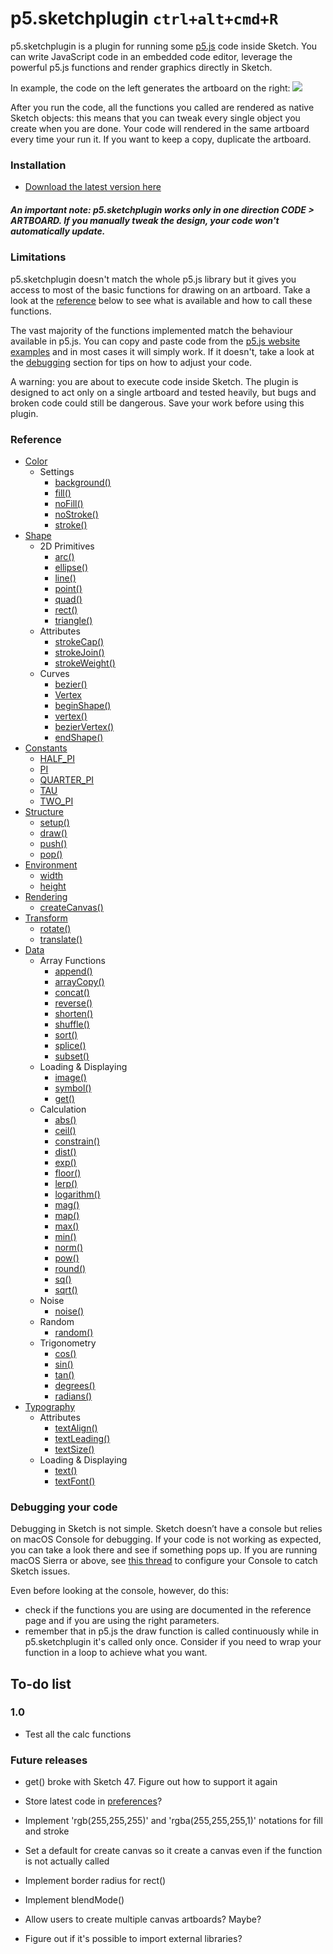 # p5.sketchplugin `ctrl+alt+cmd+R`

p5.sketchplugin is a plugin for running some [p5.js](http://p5js.org/) code inside Sketch. You can write JavaScript code in an embedded code editor, leverage the powerful p5.js functions and render graphics directly in Sketch.

In example, the code on the left generates the artboard on the right:
[![](https://github.com/jacopocolo/p5-sketchplugin/blob/master/img/example-1.png?raw=true)](https://gist.github.com/jacopocolo/5d949e59f4f8fb930c5a4771b2e08d76)

After you run the code, all the functions you called are rendered as native Sketch objects: this means that you can tweak every single object you create when you are done. Your code will rendered in the same artboard every time your run it. If you want to keep a copy, duplicate the artboard.

### Installation

- [Download the latest version here](https://github.com/jacopocolo/p5-sketchplugin/releases)

##### An important note: p5.sketchplugin works only in one direction CODE > ARTBOARD. If you manually tweak the design, your code won't automatically update.

### Limitations

p5.sketchplugin doesn't match the whole p5.js library but it gives you access to most of the basic functions for drawing on an artboard. Take a look at the [reference](#reference) below to see what is available and how to call these functions.

The vast majority of the functions implemented match the behaviour available in p5.js. You can copy and paste code from the [p5.js website examples](https://p5js.org/examples/) and in most cases it will simply work. If it doesn't, take a look at the [debugging](#debugging-your-code) section for tips on how to adjust your code.

A warning: you are about to execute code inside Sketch. The plugin is designed to act only on a single artboard and tested heavily, but bugs and broken code could still be dangerous. Save your work before using this plugin.

### Reference

- [Color](https://github.com/jacopocolo/p5-sketchplugin/blob/master/reference.md#color)
  * Settings
    + [background()](https://github.com/jacopocolo/p5-sketchplugin/blob/master/reference.md#backgroundcolor)
    + [fill()](https://github.com/jacopocolo/p5-sketchplugin/blob/master/reference.md#fillcolor)
    + [noFill()](https://github.com/jacopocolo/p5-sketchplugin/blob/master/reference.md#nofill)
    + [noStroke()](https://github.com/jacopocolo/p5-sketchplugin/blob/master/reference.md#nostroke)
    + [stroke()](https://github.com/jacopocolo/p5-sketchplugin/blob/master/reference.md#strokecolor)
- [Shape](https://github.com/jacopocolo/p5-sketchplugin/blob/master/reference.md#shape)
  * 2D Primitives
    + [arc()](https://github.com/jacopocolo/p5-sketchplugin/blob/master/reference.md#arcxywhstartstop)
    + [ellipse()](https://github.com/jacopocolo/p5-sketchplugin/blob/master/reference.md#ellipsexywh)
    + [line()](https://github.com/jacopocolo/p5-sketchplugin/blob/master/reference.md#linex1y1x2y2)
    + [point()](https://github.com/jacopocolo/p5-sketchplugin/blob/master/reference.md#pointx1y1)
    + [quad()](https://github.com/jacopocolo/p5-sketchplugin/blob/master/reference.md#quadx1y1x2y2x3y3x4y4)
    + [rect()](https://github.com/jacopocolo/p5-sketchplugin/blob/master/reference.md#rectxywh)
    + [triangle()](https://github.com/jacopocolo/p5-sketchplugin/blob/master/reference.md#trianglex1y1x2y2x3y3)
  * Attributes
    + [strokeCap()](https://github.com/jacopocolo/p5-sketchplugin/blob/master/reference.md#strokecapcap)
    + [strokeJoin()](https://github.com/jacopocolo/p5-sketchplugin/blob/master/reference.md#strokejoinjoin)
    + [strokeWeight()](https://github.com/jacopocolo/p5-sketchplugin/blob/master/reference.md#strokeweightn)
  * Curves
    + [bezier()](https://github.com/jacopocolo/p5-sketchplugin/blob/master/reference.md#bezierx1y1x2y2x3y3x4y4)
    + [Vertex](https://github.com/jacopocolo/p5-sketchplugin/blob/master/reference.md#vertex)
    + [beginShape()](https://github.com/jacopocolo/p5-sketchplugin/blob/master/reference.md#beginshape)
    + [vertex()](https://github.com/jacopocolo/p5-sketchplugin/blob/master/reference.md#vertexx1x1)
    + [bezierVertex()](https://github.com/jacopocolo/p5-sketchplugin/blob/master/reference.md#beziervertexx2y2x3y3x4y4)
    + [endShape()](https://github.com/jacopocolo/p5-sketchplugin/blob/master/reference.md#endshapeclose)
- [Constants](https://github.com/jacopocolo/p5-sketchplugin/blob/master/reference.md#constants)
    + [HALF_PI](https://github.com/jacopocolo/p5-sketchplugin/blob/master/reference.md#half_pi)
    + [PI](https://github.com/jacopocolo/p5-sketchplugin/blob/master/reference.md#pi)
    + [QUARTER_PI](https://github.com/jacopocolo/p5-sketchplugin/blob/master/reference.md#quarter_pi)
    + [TAU](https://github.com/jacopocolo/p5-sketchplugin/blob/master/reference.md#tau)
    + [TWO_PI](https://github.com/jacopocolo/p5-sketchplugin/blob/master/reference.md#two_pi)
- [Structure](https://github.com/jacopocolo/p5-sketchplugin/blob/master/reference.md#structure)
    + [setup()](https://github.com/jacopocolo/p5-sketchplugin/blob/master/reference.md#setup)
    + [draw()](https://github.com/jacopocolo/p5-sketchplugin/blob/master/reference.md#draw)
    + [push()](https://github.com/jacopocolo/p5-sketchplugin/blob/master/reference.md#push)
    + [pop()](https://github.com/jacopocolo/p5-sketchplugin/blob/master/reference.md#pop)
- [Environment](https://github.com/jacopocolo/p5-sketchplugin/blob/master/reference.md#environment)
    + [width](https://github.com/jacopocolo/p5-sketchplugin/blob/master/reference.md#width)
    + [height](https://github.com/jacopocolo/p5-sketchplugin/blob/master/reference.md#height)
- [Rendering](https://github.com/jacopocolo/p5-sketchplugin/blob/master/reference.md#rendering)
    + [createCanvas()](https://github.com/jacopocolo/p5-sketchplugin/blob/master/reference.md#createcanvas)
- [Transform](https://github.com/jacopocolo/p5-sketchplugin/blob/master/reference.md#transform)
    + [rotate()](https://github.com/jacopocolo/p5-sketchplugin/blob/master/reference.md#rotateangle)
    + [translate()](https://github.com/jacopocolo/p5-sketchplugin/blob/master/reference.md#translatexy)
- [Data](https://github.com/jacopocolo/p5-sketchplugin/blob/master/reference.md#data)
  * Array Functions
    + [append()](https://github.com/jacopocolo/p5-sketchplugin/blob/master/reference.md#appendarrayvalue)
    + [arrayCopy()](https://github.com/jacopocolo/p5-sketchplugin/blob/master/reference.md#arraycopysrcsrcpositiondstdstpositionlength)
    + [concat()](https://github.com/jacopocolo/p5-sketchplugin/blob/master/reference.md#concatab)
    + [reverse()](https://github.com/jacopocolo/p5-sketchplugin/blob/master/reference.md#reverselist)
    + [shorten()](https://github.com/jacopocolo/p5-sketchplugin/blob/master/reference.md#shortenlist)
    + [shuffle()](https://github.com/jacopocolo/p5-sketchplugin/blob/master/reference.md#shufflearraybool)
    + [sort()](https://github.com/jacopocolo/p5-sketchplugin/blob/master/reference.md#sortlistcount)
    + [splice()](https://github.com/jacopocolo/p5-sketchplugin/blob/master/reference.md#splicelistvalueposition)
    + [subset()](https://github.com/jacopocolo/p5-sketchplugin/blob/master/reference.md#subsetliststartcount)
  * Loading & Displaying
    + [image()](https://github.com/jacopocolo/p5-sketchplugin/blob/master/reference.md#imagenamexy)
    + [symbol()](https://github.com/jacopocolo/p5-sketchplugin/blob/master/reference.md#symbolnamexy)
    + [get()](https://github.com/jacopocolo/p5-sketchplugin/blob/master/reference.md#geturl)
  * Calculation
    + [abs()](https://github.com/jacopocolo/p5-sketchplugin/blob/master/reference.md#absn)
    + [ceil()](https://github.com/jacopocolo/p5-sketchplugin/blob/master/reference.md#ceiln)
    + [constrain()](https://github.com/jacopocolo/p5-sketchplugin/blob/master/reference.md#constrainnlowhigh)
    + [dist()](https://github.com/jacopocolo/p5-sketchplugin/blob/master/reference.md#distx1y1x2y2)
    + [exp()](https://github.com/jacopocolo/p5-sketchplugin/blob/master/reference.md#expn)
    + [floor()](https://github.com/jacopocolo/p5-sketchplugin/blob/master/reference.md#floorn)
    + [lerp()](https://github.com/jacopocolo/p5-sketchplugin/blob/master/reference.md#lerpstartstopamt)
    + [logarithm()](https://github.com/jacopocolo/p5-sketchplugin/blob/master/reference.md#logarithmn)
    + [mag()](https://github.com/jacopocolo/p5-sketchplugin/blob/master/reference.md#magab)
    + [map()](https://github.com/jacopocolo/p5-sketchplugin/blob/master/reference.md#mapvaluestart1stop1start2stop2)
    + [max()](https://github.com/jacopocolo/p5-sketchplugin/blob/master/reference.md#maxn0)
    + [min()](https://github.com/jacopocolo/p5-sketchplugin/blob/master/reference.md#minn0)
    + [norm()](https://github.com/jacopocolo/p5-sketchplugin/blob/master/reference.md#normvaluestartstop)
    + [pow()](https://github.com/jacopocolo/p5-sketchplugin/blob/master/reference.md#powne)
    + [round()](https://github.com/jacopocolo/p5-sketchplugin/blob/master/reference.md#roundn)
    + [sq()](https://github.com/jacopocolo/p5-sketchplugin/blob/master/reference.md#sqn)
    + [sqrt()](https://github.com/jacopocolo/p5-sketchplugin/blob/master/reference.md#sqrtn)
  * Noise
    + [noise()](https://github.com/jacopocolo/p5-sketchplugin/blob/master/reference.md#noisexyz)
  * Random
    + [random()](https://github.com/jacopocolo/p5-sketchplugin/blob/master/reference.md#randomminmax)
  * Trigonometry
    + [cos()](https://github.com/jacopocolo/p5-sketchplugin/blob/master/reference.md#cosangle)
    + [sin()](https://github.com/jacopocolo/p5-sketchplugin/blob/master/reference.md#sinangle)
    + [tan()](https://github.com/jacopocolo/p5-sketchplugin/blob/master/reference.md#tanangle)
    + [degrees()](https://github.com/jacopocolo/p5-sketchplugin/blob/master/reference.md#degreesangle)
    + [radians()](https://github.com/jacopocolo/p5-sketchplugin/blob/master/reference.md#radiansangle)
- [Typography](https://github.com/jacopocolo/p5-sketchplugin/blob/master/reference.md#typography)
  * Attributes
    + [textAlign()](https://github.com/jacopocolo/p5-sketchplugin/blob/master/reference.md#textalignhorizalign)
    + [textLeading()](https://github.com/jacopocolo/p5-sketchplugin/blob/master/reference.md#textleadingn)
    + [textSize()](https://github.com/jacopocolo/p5-sketchplugin/blob/master/reference.md#textsizesize)
  * Loading & Displaying
    + [text()](https://github.com/jacopocolo/p5-sketchplugin/blob/master/reference.md#textstrxyx2y2)
    + [textFont()](https://github.com/jacopocolo/p5-sketchplugin/blob/master/reference.md#textfontfontname)

### Debugging your code
Debugging in Sketch is not simple. Sketch doesn’t have a console but relies on macOS Console for debugging. If your code is not working as expected, you can take a look there and see if something pops up. If you are running macOS Sierra or above, see [this thread](http://sketchplugins.com/d/50-i-can-t-get-anymore-debugging-from-console-app-system-log) to configure your Console to catch Sketch issues.

Even before looking at the console, however, do this:
- check if the functions you are using are documented in the reference page and if you are using the right parameters.
- remember that in p5.js the draw function is called continuously while in p5.sketchplugin it's called only once. Consider if you need to wrap your function in a loop to achieve what you want.

## To-do list

### 1.0

- Test all the calc functions

### Future releases

- get() broke with Sketch 47. Figure out how to support it again

- Store latest code in [preferences](http://mail.sketchplugins.com/pipermail/dev_sketchplugins.com/2015-February/003019.html)?

- Implement 'rgb(255,255,255)' and 'rgba(255,255,255,1)' notations for fill and stroke

- Set a default for create canvas so it create a canvas even if the function is not actually called

- Implement border radius for rect()

- Implement blendMode()

- Allow users to create multiple canvas artboards? Maybe?

- Figure out if it's possible to import external libraries?
